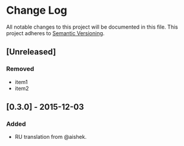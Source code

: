 # Change Log

All notable changes to this project will be documented in this file.
This project adheres to [Semantic Versioning](http://semver.org/).

## [Unreleased]

### Removed

-   item1
-   item2

## [0.3.0] - 2015-12-03

### Added

-   RU translation from @aishek.
